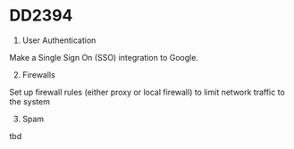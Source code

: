 # DD2394

1. User Authentication

Make a Single Sign On (SSO) integration to Google.

2. Firewalls

Set up firewall rules (either proxy or local firewall) to limit network traffic to the system

3. Spam

tbd
